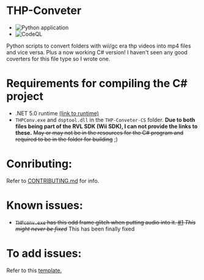 # THP-Conveter
* ![Python application](https://github.com/Lord-Giganticus/THP-Conveter/workflows/Python%20application/badge.svg)
* ![CodeQL](https://github.com/Lord-Giganticus/THP-Conveter/workflows/CodeQL/badge.svg)

Python scripts to convert folders with wii/gc era thp videos into mp4 files and vice versa.
Plus a now working C# version!
I haven't seen any good coverters for this file type so I wrote one.

# Requirements for compiling the C# project
- .NET 5.0 runtime [(link to runtime)](https://dotnet.microsoft.com/download/dotnet/5.0/runtime)
- `THPConv.exe` and `dsptool.dll` in the `THP-Conveter-CS` folder. **Due to both files being part of the RVL SDK (Wii SDK), I can not provide the links to these.** ~~May or may not be in the resources for the C# program and required to be in the folder for building~~ ;)
# Conributing:
Refer to [CONTRIBUTING.md](https://github.com/Lord-Giganticus/THP-Conveter/blob/master/CONTRIBUTING.md) for info.

# Known issues:
- ~~`THPconv.exe` has this odd frame glitch when putting audio into it. [#1](https://github.com/Lord-Giganticus/THP-Conveter/issues/1)
*This might never be fixed*~~ This has been finally fixed

# To add issues:
Refer to this [template.](https://github.com/Lord-Giganticus/THP-Conveter/blob/master/.github/ISSUE_TEMPLATE/bug_report.md)
